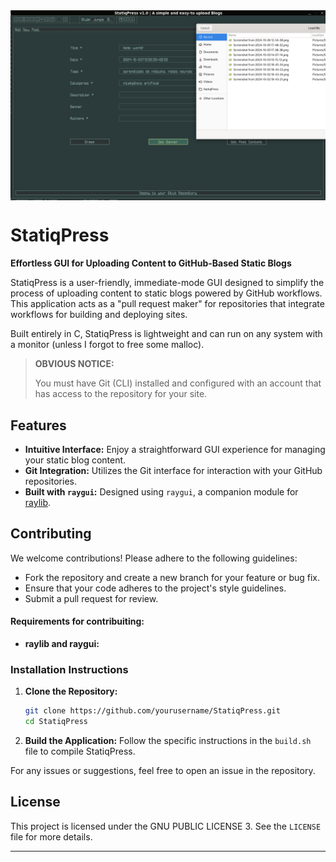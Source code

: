 <img align="center" src="resources/screenshots/banner.png" width=1000>

# StatiqPress

**Effortless GUI for Uploading Content to GitHub-Based Static Blogs**

StatiqPress is a user-friendly, immediate-mode GUI designed to simplify the process of uploading content to static blogs powered by GitHub workflows. This application acts as a "pull request maker" for repositories that integrate workflows for building and deploying sites.

Built entirely in C, StatiqPress is lightweight and can run on any system with a monitor (unless I forgot to free some malloc).

> **OBVIOUS NOTICE:**
>
>  You must have Git (CLI) installed and configured with an account that has access to the repository for your site.

## Features

- **Intuitive Interface:** Enjoy a straightforward GUI experience for managing your static blog content.
- **Git Integration:** Utilizes the Git interface for interaction with your GitHub repositories.
- **Built with `raygui`:** Designed using `raygui`, a companion module for [raylib](https://github.com/raysan5/raylib).


## Contributing

We welcome contributions! Please adhere to the following guidelines:

- Fork the repository and create a new branch for your feature or bug fix.
- Ensure that your code adheres to the project's style guidelines.
- Submit a pull request for review.

#### Requirements for contribuiting:

- **raylib and raygui:**

### Installation Instructions

1. **Clone the Repository:**
   ```bash
   git clone https://github.com/yourusername/StatiqPress.git
   cd StatiqPress
   ```

2. **Build the Application:**
   Follow the specific instructions in the `build.sh` file to compile StatiqPress.


For any issues or suggestions, feel free to open an issue in the repository.

## License

This project is licensed under the GNU PUBLIC LICENSE 3. See the `LICENSE` file for more details.

---